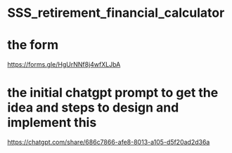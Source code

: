 # SSS_retirement_financial_calculator

# the form
https://forms.gle/HgUrNNf8j4wfXLJbA

# the initial chatgpt prompt to get the idea and steps to design and implement this
https://chatgpt.com/share/686c7866-afe8-8013-a105-d5f20ad2d36a

